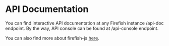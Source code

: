 # API Documentation

You can find interactive API documentation at any Firefish instance /api-doc endpoint. By the way, API console can be found at /api-console endpoint.

You can also find more about firefish-js [here](../packages/firefish-js/README.md).

